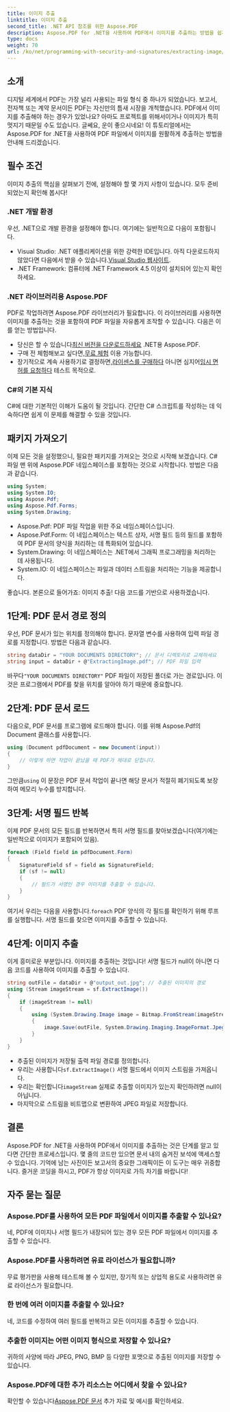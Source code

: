 ```yaml
---
title: 이미지 추출
linktitle: 이미지 추출
second_title: .NET API 참조를 위한 Aspose.PDF
description: Aspose.PDF for .NET을 사용하여 PDF에서 이미지를 추출하는 방법을 쉽게 알아보세요. 원활한 이미지 추출을 위한 단계별 가이드를 따르세요.
type: docs
weight: 70
url: /ko/net/programming-with-security-and-signatures/extracting-image/
---
```

## 소개

디지털 세계에서 PDF는 가장 널리 사용되는 파일 형식 중 하나가 되었습니다. 보고서, 전자책 또는 계약 문서이든 PDF는 자신만의 틈새 시장을 개척했습니다. PDF에서 이미지를 추출해야 하는 경우가 있었나요? 아마도 프로젝트를 위해서이거나 이미지가 특히 멋지기 때문일 수도 있습니다. 글쎄요, 운이 좋으시네요! 이 튜토리얼에서는 Aspose.PDF for .NET을 사용하여 PDF 파일에서 이미지를 원활하게 추출하는 방법을 안내해 드리겠습니다.

## 필수 조건

이미지 추출의 핵심을 살펴보기 전에, 설정해야 할 몇 가지 사항이 있습니다. 모두 준비되었는지 확인해 봅시다!

### .NET 개발 환경

우선, .NET으로 개발 환경을 설정해야 합니다. 여기에는 일반적으로 다음이 포함됩니다.

-  Visual Studio: .NET 애플리케이션을 위한 강력한 IDE입니다. 아직 다운로드하지 않았다면 다음에서 받을 수 있습니다.[Visual Studio 웹사이트](https://visualstudio.microsoft.com/).
- .NET Framework: 컴퓨터에 .NET Framework 4.5 이상이 설치되어 있는지 확인하세요.

### .NET 라이브러리용 Aspose.PDF

PDF로 작업하려면 Aspose.PDF 라이브러리가 필요합니다. 이 라이브러리를 사용하면 이미지를 추출하는 것을 포함하여 PDF 파일을 자유롭게 조작할 수 있습니다. 다음은 이를 얻는 방법입니다.

-  당신은 할 수 있습니다[최신 버전을 다운로드하세요](https://releases.aspose.com/pdf/net/) .NET용 Aspose.PDF.
-  구매 전 체험해보고 싶다면,[무료 체험](https://releases.aspose.com/) 이용 가능합니다.
-  장기적으로 계속 사용하기로 결정하면,[라이센스를 구매하다](https://purchase.aspose.com/buy) 아니면 심지어[임시 면허를 요청하다](https://purchase.aspose.com/temporary-license/) 테스트 목적으로.

### C#의 기본 지식

C#에 대한 기본적인 이해가 도움이 될 것입니다. 간단한 C# 스크립트를 작성하는 데 익숙하다면 쉽게 이 문제를 해결할 수 있을 것입니다.

## 패키지 가져오기

이제 모든 것을 설정했으니, 필요한 패키지를 가져오는 것으로 시작해 보겠습니다. C# 파일 맨 위에 Aspose.PDF 네임스페이스를 포함하는 것으로 시작합니다. 방법은 다음과 같습니다.

```csharp
using System;
using System.IO;
using Aspose.Pdf;
using Aspose.Pdf.Forms;
using System.Drawing;
```

- Aspose.Pdf: PDF 파일 작업을 위한 주요 네임스페이스입니다.
- Aspose.Pdf.Form: 이 네임스페이스는 텍스트 상자, 서명 필드 등의 필드를 포함하여 PDF 문서의 양식을 처리하는 데 특화되어 있습니다.
- System.Drawing: 이 네임스페이스는 .NET에서 그래픽 프로그래밍을 처리하는 데 사용됩니다.
- System.IO: 이 네임스페이스는 파일과 데이터 스트림을 처리하는 기능을 제공합니다.

좋습니다. 본론으로 들어가죠: 이미지 추출! 다음 코드를 기반으로 사용하겠습니다.

## 1단계: PDF 문서 경로 정의

우선, PDF 문서가 있는 위치를 정의해야 합니다. 문자열 변수를 사용하여 입력 파일 경로를 지정합니다. 방법은 다음과 같습니다.

```csharp
string dataDir = "YOUR DOCUMENTS DIRECTORY"; // 문서 디렉토리로 교체하세요
string input = dataDir + @"ExtractingImage.pdf"; // PDF 파일 입력
```
 바꾸다`"YOUR DOCUMENTS DIRECTORY"` PDF 파일이 저장된 폴더로 가는 경로입니다. 이것은 프로그램에서 PDF를 찾을 위치를 알아야 하기 때문에 중요합니다.

## 2단계: PDF 문서 로드

다음으로, PDF 문서를 프로그램에 로드해야 합니다. 이를 위해 Aspose.Pdf의 Document 클래스를 사용합니다.

```csharp
using (Document pdfDocument = new Document(input))
{
    // 이렇게 하면 작업이 끝났을 때 PDF가 제대로 닫힙니다.
}
```
 그만큼`using` 이 문장은 PDF 문서 작업이 끝나면 해당 문서가 적절히 폐기되도록 보장하여 메모리 누수를 방지합니다.

## 3단계: 서명 필드 반복

이제 PDF 문서의 모든 필드를 반복하면서 특히 서명 필드를 찾아보겠습니다(여기에는 일반적으로 이미지가 포함되어 있음).

```csharp
foreach (Field field in pdfDocument.Form)
{
    SignatureField sf = field as SignatureField;
    if (sf != null)
    {
        // 필드가 서명인 경우 이미지를 추출할 수 있습니다.
    }
}
```
 여기서 우리는 다음을 사용합니다.`foreach` PDF 양식의 각 필드를 확인하기 위해 루프를 실행합니다. 서명 필드를 찾으면 이미지를 추출할 수 있습니다.

## 4단계: 이미지 추출

이게 흥미로운 부분입니다. 이미지를 추출하는 것입니다! 서명 필드가 null이 아니면 다음 코드를 사용하여 이미지를 추출할 수 있습니다.

```csharp
string outFile = dataDir + @"output_out.jpg"; // 추출된 이미지의 경로
using (Stream imageStream = sf.ExtractImage())
{
    if (imageStream != null)
    {
        using (System.Drawing.Image image = Bitmap.FromStream(imageStream))
        {
            image.Save(outFile, System.Drawing.Imaging.ImageFormat.Jpeg);
        }
    }
}
```

- 추출된 이미지가 저장될 출력 파일 경로를 정의합니다.
-  우리는 사용합니다`sf.ExtractImage()` 서명 필드에서 이미지 스트림을 가져옵니다.
-  우리는 확인합니다`imageStream` 실제로 추출할 이미지가 있는지 확인하려면 null이 아닙니다.
- 마지막으로 스트림을 비트맵으로 변환하여 JPEG 파일로 저장합니다.

## 결론

Aspose.PDF for .NET을 사용하여 PDF에서 이미지를 추출하는 것은 단계를 알고 있다면 간단한 프로세스입니다. 몇 줄의 코드만 있으면 문서 내의 숨겨진 보석에 액세스할 수 있습니다. 기억에 남는 사진이든 보고서의 중요한 그래픽이든 이 도구는 매우 귀중합니다. 즐거운 코딩을 하시고, PDF가 항상 이미지로 가득 차기를 바랍니다!

## 자주 묻는 질문

### Aspose.PDF를 사용하여 모든 PDF 파일에서 이미지를 추출할 수 있나요?  
네, PDF에 이미지나 서명 필드가 내장되어 있는 경우 모든 PDF 파일에서 이미지를 추출할 수 있습니다.

### Aspose.PDF를 사용하려면 유료 라이선스가 필요합니까?  
무료 평가판을 사용해 테스트해 볼 수 있지만, 장기적 또는 상업적 용도로 사용하려면 유료 라이선스가 필요합니다.

### 한 번에 여러 이미지를 추출할 수 있나요?  
네, 코드를 수정하여 여러 필드를 반복하고 모든 이미지를 추출할 수 있습니다.

### 추출한 이미지는 어떤 이미지 형식으로 저장할 수 있나요?  
귀하의 사양에 따라 JPEG, PNG, BMP 등 다양한 포맷으로 추출된 이미지를 저장할 수 있습니다.

### Aspose.PDF에 대한 추가 리소스는 어디에서 찾을 수 있나요?  
 확인할 수 있습니다[Aspose.PDF 문서](https://reference.aspose.com/pdf/net/) 추가 자료 및 예시를 확인하세요.